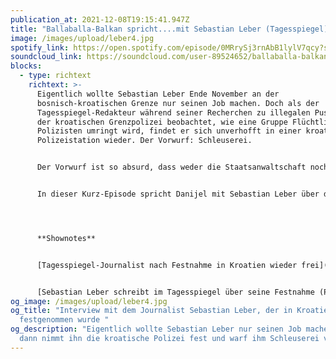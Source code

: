 ```yaml
---
publication_at: 2021-12-08T19:15:41.947Z
title: "Ballaballa-Balkan spricht....mit Sebastian Leber (Tagesspiegel) "
image: /images/upload/leber4.jpg
spotify_link: https://open.spotify.com/episode/0MRrySj3rnAbB1lylV7qcy?si=ad9b62c15359442a
soundcloud_link: https://soundcloud.com/user-89524652/ballaballa-balkan-sprichtmit-sebastian-leber-tagesspiegel
blocks:
  - type: richtext
    richtext: >-
      Eigentlich wollte Sebastian Leber Ende November an der
      bosnisch-kroatischen Grenze nur seinen Job machen. Doch als der
      Tagesspiegel-Redakteur während seiner Recherchen zu illegalen Push-Backs
      der kroatischen Grenzpolizei beobachtet, wie eine Gruppe Flüchtlinge von
      Polizisten umringt wird, findet er sich unverhofft in einer kroatischen
      Polizeistation wieder. Der Vorwurf: Schleuserei.


      Der Vorwurf ist so absurd, dass weder die Staatsanwaltschaft noch ein örtliches Gericht ihn mittragen wollen. Sebastian ist wieder zurück in Berlin. Doch die Geschichte ist damit noch nicht am Ende. Zumal sie bezeichnend ist für den Umgang kroatischer Behörden mit kritischen Recherchen zu ihrem Umgang mit Geflüchteten an der EU-Außengrenze.


      In dieser Kurz-Episode spricht Danijel mit Sebastian Leber über das Erlebte, seine Recherchen und über die Hintergründe der Push-Backs.




      **Shownotes** 


      [Tagesspiegel-Journalist nach Festnahme in Kroatien wieder frei](https://www.tagesspiegel.de/politik/in-eigener-sache-tagesspiegel-journalist-nach-festnahme-in-kroatien-wieder-frei/27820396.html)


      [Sebastian Leber schreibt im Tagesspiegel über seine Festnahme (Paywall) ](https://plus.tagesspiegel.de/gesellschaft/wie-an-der-eu-aussengrenze-die-pressefreiheit-missachtet-wird-312349.html)
og_image: /images/upload/leber4.jpg
og_title: "Interview mit dem Journalist Sebastian Leber, der in Kroatien
  festgenommen wurde "
og_description: "Eigentlich wollte Sebastian Leber nur seinen Job machen, doch
  dann nimmt ihn die kroatische Polizei fest und warf ihm Schleuserei vor. "
---
```


